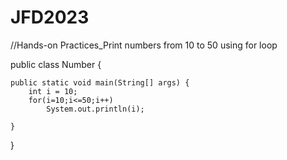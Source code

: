 # JFD2023
//Hands-on Practices_Print numbers from 10 to 50 using for loop

public class Number {

    public static void main(String[] args) {
        int i = 10;
        for(i=10;i<=50;i++)
            System.out.println(i);

    }
}
